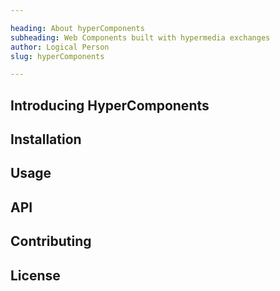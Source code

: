 ```yaml
---

heading: About hyperComponents
subheading: Web Components built with hypermedia exchanges
author: Logical Person
slug: hyperComponents

---
```


## Introducing HyperComponents

## Installation

## Usage

## API

## Contributing

## License

